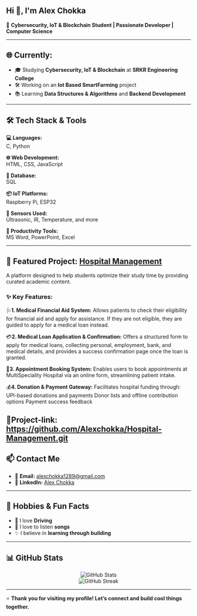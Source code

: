 ## Hi 👋, I'm Alex Chokka

🚀 **Cybersecurity, IoT & Blockchain Student | Passionate Developer | Computer Science**

---

## 🌐 Currently:
- 🎓 Studying **Cybersecurity, IoT & Blockchain** at **SRKR Engineering College**
- 🛠️ Working on an **Iot Based SmartFarming** project
- 📚 Learning **Data Structures & Algorithms** and **Backend Development**

---

## 🛠️ Tech Stack & Tools

**💻 Languages:**  
C, Python

**🌐 Web Development:**  
HTML, CSS, JavaScript

**🧠 Database:**  
SQL

**📦 IoT Platforms:**  
Raspberry Pi, ESP32

**📎 Sensors Used:**  
Ultrasonic, IR, Temperature, and more

**🧰 Productivity Tools:**  
MS Word, PowerPoint, Excel

---

## 📘 Featured Project: [Hospital Management](https://github.com/Alexchokka/Hospital-Management.git)

A platform designed to help students optimize their study time by providing curated academic content.

### ✨ Key Features:
🩺**1. Medical Financial Aid System:** Allows patients to check their eligibility for financial aid and apply for assistance. If they are not eligible, they are guided to apply for a medical loan instead.

💳**2. Medical Loan Application & Confirmation:** Offers a structured form to apply for medical loans, collecting personal, employment, bank, and medical details, and provides a success confirmation page once the loan is granted.

📅**3. Appointment Booking System:** Enables users to book appointments at MultiSpeciality Hospital via an online form, streamlining patient intake.

💰**4. Donation & Payment Gateway:** Facilitates hospital funding through:
                          UPI-based donations and payments
                          Donor lists and offline contribution options
                          Payment success feedback

🔗Project-link: https://github.com/Alexchokka/Hospital-Management.git
---

## 📫 Contact Me

- 📧 **Email:** alexchokka1289@gmail.com  
- 💼 **LinkedIn:** [Alex Chokka](www.linkedin.com/in/alex-chokka-065769314)

---

## 💖 Hobbies & Fun Facts
- 🎨 I love **Driving**  
- 🐾 I love to listen **songs**  
- ✨ I believe in **learning through building**

---

## 📊 GitHub Stats

<p align="center">
  <img src="https://github-readme-stats.vercel.app/api?username=alexchokka&show_icons=true&theme=radical" alt="GitHub Stats" />
  <br/>
  <img src="https://github-readme-streak-stats.herokuapp.com/?user=sathwikabandaru&theme=radical" alt="GitHub Streak" />
</p>

---

⭐ **Thank you for visiting my profile! Let’s connect and build cool things together.**

